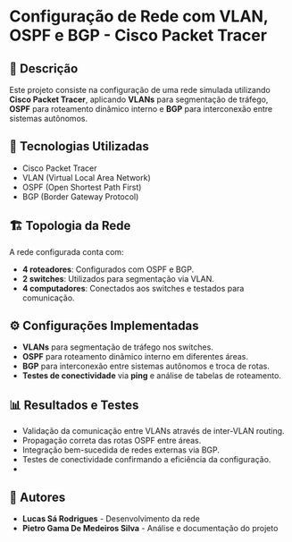 # Configuração de Rede com VLAN, OSPF e BGP - Cisco Packet Tracer

## 📌 Descrição
Este projeto consiste na configuração de uma rede simulada utilizando **Cisco Packet Tracer**, aplicando **VLANs** para segmentação de tráfego, **OSPF** para roteamento dinâmico interno e **BGP** para interconexão entre sistemas autônomos.

## 🔧 Tecnologias Utilizadas
- Cisco Packet Tracer
- VLAN (Virtual Local Area Network)
- OSPF (Open Shortest Path First)
- BGP (Border Gateway Protocol)

## 🏗 Topologia da Rede
A rede configurada conta com:
- **4 roteadores**: Configurados com OSPF e BGP.
- **2 switches**: Utilizados para segmentação via VLAN.
- **4 computadores**: Conectados aos switches e testados para comunicação.

## ⚙️ Configurações Implementadas
- **VLANs** para segmentação de tráfego nos switches.
- **OSPF** para roteamento dinâmico interno em diferentes áreas.
- **BGP** para interconexão entre sistemas autônomos e troca de rotas.
- **Testes de conectividade** via **ping** e análise de tabelas de roteamento.

## 📊 Resultados e Testes
- Validação da comunicação entre VLANs através de inter-VLAN routing.
- Propagação correta das rotas OSPF entre áreas.
- Integração bem-sucedida de redes externas via BGP.
- Testes de conectividade confirmando a eficiência da configuração.
- 

## 🤝 Autores
- **Lucas Sá Rodrigues** - Desenvolvimento da rede  
- **Pietro Gama De Medeiros Silva** - Análise e documentação do projeto  
